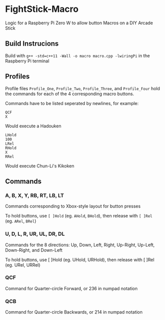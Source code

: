 # FightStick-Macro
Logic for a Raspberry Pi Zero W to allow button Macros on a DIY Arcade Stick

## Build Instrucions

Build with ```g++ -std=c++11 -Wall -o macro macro.cpp -lwiringPi``` in the Raspberry Pi terminal

## Profiles

Profile files ```Profile_One```, ```Profile_Two```, ```Profile_Three```, and ```Profile_Four``` hold the commands for each of the 4 corresponding macro buttons.

Commands have to be listed seperated by newlines, for example:

```
QCF
X
```
Would execute a Hadouken

```
LHold
100
LRel
RHold
X
RRel
```
Would execute Chun-Li's Kikoken

## Commands

### A, B, X, Y, RB, RT, LB, LT

Commands corresponding to Xbox-style layout for button presses

To hold buttons, use ```[ ]Hold``` (eg. ```AHold```, ```BHold```), then release with ```[ ]Rel``` (eg. ```ARel```, ```BRel```) 

### U, D, L, R, UR, UL, DR, DL

Commands for the 8 directions: Up, Down, Left, Right, Up-Right, Up-Left, Down-Right, and Down-Left

To hold buttons, use [ ]Hold (eg. UHold, URHold), then release with [ ]Rel (eg. URel, URRel)

### QCF

Command for Quarter-circle Forward, or 236 in numpad notation

### QCB

Command for Quarter-circle Backwards, or 214 in numpad notation

